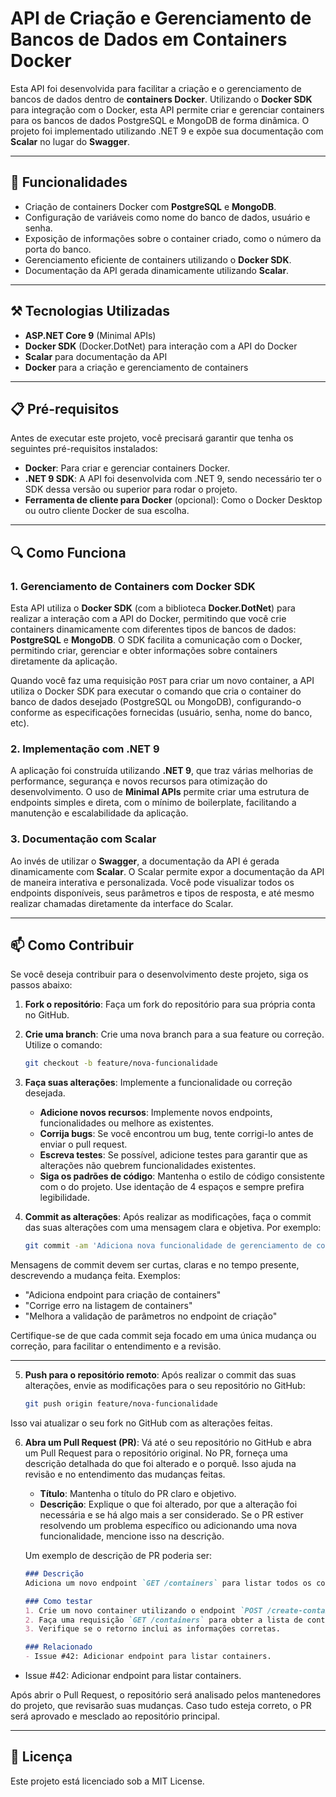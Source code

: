# API de Criação e Gerenciamento de Bancos de Dados em Containers Docker

Esta API foi desenvolvida para facilitar a criação e o gerenciamento de bancos de dados dentro de **containers Docker**. Utilizando o **Docker SDK** para integração com o Docker, esta API permite criar e gerenciar containers para os bancos de dados PostgreSQL e MongoDB de forma dinâmica. O projeto foi implementado utilizando .NET 9 e expõe sua documentação com **Scalar** no lugar do **Swagger**.

---

## 📲 Funcionalidades

- Criação de containers Docker com **PostgreSQL** e **MongoDB**.
- Configuração de variáveis como nome do banco de dados, usuário e senha.
- Exposição de informações sobre o container criado, como o número da porta do banco.
- Gerenciamento eficiente de containers utilizando o **Docker SDK**.
- Documentação da API gerada dinamicamente utilizando **Scalar**.

---

## ⚒️ Tecnologias Utilizadas

- **ASP.NET Core 9** (Minimal APIs)
- **Docker SDK** (Docker.DotNet) para interação com a API do Docker
- **Scalar** para documentação da API
- **Docker** para a criação e gerenciamento de containers

---

## 📋 Pré-requisitos

Antes de executar este projeto, você precisará garantir que tenha os seguintes pré-requisitos instalados:
- **Docker**: Para criar e gerenciar containers Docker.
- **.NET 9 SDK**: A API foi desenvolvida com .NET 9, sendo necessário ter o SDK dessa versão ou superior para rodar o projeto.
- **Ferramenta de cliente para Docker** (opcional): Como o Docker Desktop ou outro cliente Docker de sua escolha.

---

## 🔍 Como Funciona

### 1. Gerenciamento de Containers com Docker SDK

Esta API utiliza o **Docker SDK** (com a biblioteca **Docker.DotNet**) para realizar a interação com a API do Docker, permitindo que você crie containers dinamicamente com diferentes tipos de bancos de dados: **PostgreSQL** e **MongoDB**. O SDK facilita a comunicação com o Docker, permitindo criar, gerenciar e obter informações sobre containers diretamente da aplicação.

Quando você faz uma requisição `POST` para criar um novo container, a API utiliza o Docker SDK para executar o comando que cria o container do banco de dados desejado (PostgreSQL ou MongoDB), configurando-o conforme as especificações fornecidas (usuário, senha, nome do banco, etc).

### 2. Implementação com .NET 9

A aplicação foi construída utilizando **.NET 9**, que traz várias melhorias de performance, segurança e novos recursos para otimização do desenvolvimento. O uso de **Minimal APIs** permite criar uma estrutura de endpoints simples e direta, com o mínimo de boilerplate, facilitando a manutenção e escalabilidade da aplicação.

### 3. Documentação com Scalar

Ao invés de utilizar o **Swagger**, a documentação da API é gerada dinamicamente com **Scalar**. O Scalar permite expor a documentação da API de maneira interativa e personalizada. Você pode visualizar todos os endpoints disponíveis, seus parâmetros e tipos de resposta, e até mesmo realizar chamadas diretamente da interface do Scalar.

---

## 📫 Como Contribuir

Se você deseja contribuir para o desenvolvimento deste projeto, siga os passos abaixo:

1. **Fork o repositório**: Faça um fork do repositório para sua própria conta no GitHub.
   
2. **Crie uma branch**: Crie uma nova branch para a sua feature ou correção. Utilize o comando:
   ```bash
   git checkout -b feature/nova-funcionalidade

3. **Faça suas alterações**: Implemente a funcionalidade ou correção desejada.

   - **Adicione novos recursos**: Implemente novos endpoints, funcionalidades ou melhore as existentes.
   - **Corrija bugs**: Se você encontrou um bug, tente corrigi-lo antes de enviar o pull request.
   - **Escreva testes**: Se possível, adicione testes para garantir que as alterações não quebrem funcionalidades existentes.
   - **Siga os padrões de código**: Mantenha o estilo de código consistente com o do projeto. Use identação de 4 espaços e sempre prefira legibilidade.

4. **Commit as alterações**: Após realizar as modificações, faça o commit das suas alterações com uma mensagem clara e objetiva. Por exemplo:

   ```bash
   git commit -am 'Adiciona nova funcionalidade de gerenciamento de containers'

Mensagens de commit devem ser curtas, claras e no tempo presente, descrevendo a mudança feita. Exemplos:
- "Adiciona endpoint para criação de containers"
- "Corrige erro na listagem de containers"
- "Melhora a validação de parâmetros no endpoint de criação"

Certifique-se de que cada commit seja focado em uma única mudança ou correção, para facilitar o entendimento e a revisão.

---

5. **Push para o repositório remoto**: Após realizar o commit das suas alterações, envie as modificações para o seu repositório no GitHub:

   ```bash
   git push origin feature/nova-funcionalidade

Isso vai atualizar o seu fork no GitHub com as alterações feitas.

6. **Abra um Pull Request (PR)**: Vá até o seu repositório no GitHub e abra um Pull Request para o repositório original. No PR, forneça uma descrição detalhada do que foi alterado e o porquê. Isso ajuda na revisão e no entendimento das mudanças feitas.

   - **Título**: Mantenha o título do PR claro e objetivo.
   - **Descrição**: Explique o que foi alterado, por que a alteração foi necessária e se há algo mais a ser considerado. Se o PR estiver resolvendo um problema específico ou adicionando uma nova funcionalidade, mencione isso na descrição.

   Um exemplo de descrição de PR poderia ser:
   ```markdown
   ### Descrição
   Adiciona um novo endpoint `GET /containers` para listar todos os containers em execução e suas respectivas portas.

   ### Como testar
   1. Crie um novo container utilizando o endpoint `POST /create-container`.
   2. Faça uma requisição `GET /containers` para obter a lista de containers.
   3. Verifique se o retorno inclui as informações corretas.

   ### Relacionado
   - Issue #42: Adicionar endpoint para listar containers.
   
- Issue #42: Adicionar endpoint para listar containers.

Após abrir o Pull Request, o repositório será analisado pelos mantenedores do projeto, que revisarão suas mudanças. Caso tudo esteja correto, o PR será aprovado e mesclado ao repositório principal.

---

## 📃 Licença
Este projeto está licenciado sob a MIT License.
